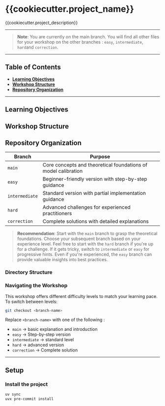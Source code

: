 # {{cookiecutter.project_name}}

{{cookiecutter.project_description}}

---
> **Note**:
You are currently on the main branch. You will find all other files for your workshop on the other branches : `easy`, `intermediate`, `hard`and `correction`.
---

## Table of Contents
- **[Learning Objectives](#learning-objectives)**
- **[Workshop Structure](#workshop-structure)**
- **[Repository Organization](#repository-organization)**

---

## Learning Objectives



## Workshop Structure


## Repository Organization

| Branch         | Purpose                                                                    |
|----------------|----------------------------------------------------------------------------|
| `main`         | Core concepts and theoretical foundations of model calibration             |
| `easy`         | Beginner-friendly version with step-by-step guidance                      |
| `intermediate` | Standard version with partial implementation guidance                      |
| `hard`         | Advanced challenges for experienced practitioners                          |
| `correction`   | Complete solutions with detailed explanations                             |

> **Recommendation**: Start with the `main` branch to grasp the theoretical foundations. Choose your subsequent branch based on your experience level. Feel free to start with the `hard` branch if you're up for a challenge. If it gets tricky, switch to `intermediate` or `easy` for progressive hints. Even if you're experienced, the `easy` branch can provide valuable insights into best practices.

### Directory Structure



### Navigating the Workshop

This workshop offers different difficulty levels to match your learning pace. To switch between levels:

```bash
git checkout <branch-name>
```

Replace `<branch-name>` with one of the following :

- `main`         → basic explanation and introduction
- `easy`         → Step-by-step version
- `intermediate` → standard level
- `hard`         → advanced version
- `correction`   → Complete solution

---

## Setup

### Install the project

```bash
uv sync
uvx pre-commit install
```